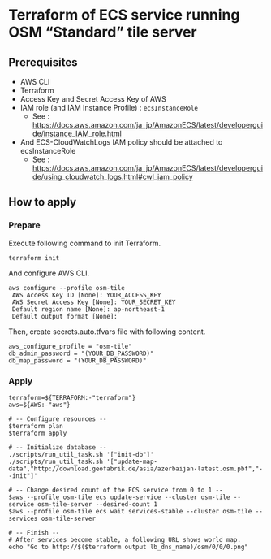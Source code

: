Terraform of ECS service running OSM “Standard” tile server
=====

## Prerequisites

* AWS CLI
* Terraform
* Access Key and Secret Access Key of AWS
* IAM role (and IAM Instance Profile) : `ecsInstanceRole`
    * See : https://docs.aws.amazon.com/ja_jp/AmazonECS/latest/developerguide/instance_IAM_role.html
* And ECS-CloudWatchLogs IAM policy should be attached to ecsInstanceRole
    * See : https://docs.aws.amazon.com/ja_jp/AmazonECS/latest/developerguide/using_cloudwatch_logs.html#cwl_iam_policy

## How to apply

### Prepare

Execute following command to init Terraform.

```
terraform init
```

And configure AWS CLI.

```
aws configure --profile osm-tile
 AWS Access Key ID [None]: YOUR_ACCESS_KEY
 AWS Secret Access Key [None]: YOUR_SECRET_KEY
 Default region name [None]: ap-northeast-1
 Default output format [None]:
```

Then, create secrets.auto.tfvars file with following content.

```
aws_configure_profile = "osm-tile"
db_admin_password = "(YOUR_DB_PASSWORD)"
db_map_password = "(YOUR_DB_PASSWORD)"
```

### Apply

```
terraform=${TERRAFORM:-"terraform"}
aws=${AWS:-"aws"}

# -- Configure resources --
$terraform plan
$terraform apply

# -- Initialize database --
./scripts/run_util_task.sh '["init-db"]'
./scripts/run_util_task.sh '["update-map-data","http://download.geofabrik.de/asia/azerbaijan-latest.osm.pbf","--init"]'

# -- Change desired count of the ECS service from 0 to 1 --
$aws --profile osm-tile ecs update-service --cluster osm-tile --service osm-tile-server --desired-count 1
$aws --profile osm-tile ecs wait services-stable --cluster osm-tile --services osm-tile-server

# -- Finish --
# After services become stable, a following URL shows world map.
echo "Go to http://$($terraform output lb_dns_name)/osm/0/0/0.png"
```
